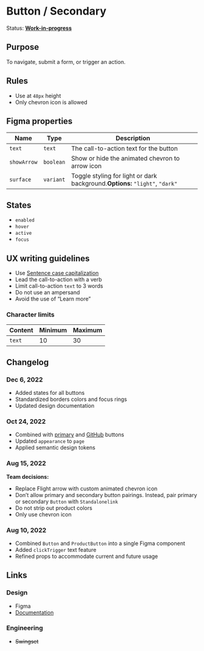 # Button / Secondary

Status: **[Work-in-progress](/guides/can-i-use#work-in-progress)**

## Purpose

To navigate, submit a form, or trigger an action.

## Rules

- Use at `48px` height
- Only chevron icon is allowed

## Figma properties

| Name        | Type      | Description                                                                  |
| ----------- | --------- | ---------------------------------------------------------------------------- |
| `text`      | `text`    | The call-to-action text for the button                                       |
| `showArrow` | `boolean` | Show or hide the animated chevron to arrow icon                              |
| `surface`   | `variant` | Toggle styling for light or dark background.**Options:** `"light"`, `"dark"` |

## States

- `enabled`
- `hover`
- `active`
- `focus`

## UX writing guidelines

- Use [Sentence case capitalization](https://apastyle.apa.org/style-grammar-guidelines/capitalization/sentence-case)
- Lead the call-to-action with a verb
- Limit call-to-action `text` to 3 words
- Do not use an ampersand
- Avoid the use of “Learn more”

### Character limits

| Content | Minimum | Maximum |
| ------- | ------- | ------- |
| `text`  | 10      | 30      |

## Changelog

### Dec 6, 2022

- Added states for all buttons
- Standardized borders colors and focus rings
- Updated design documentation

### Oct 24, 2022

- Combined with [primary](https://hashicorp-wpl-documentation.vercel.app/components/button/primary) and [GitHub](https://hashicorp-wpl-documentation.vercel.app/components/button/github) buttons
- Updated `appearance` to `page`
- Applied semantic design tokens

### Aug 15, 2022

**Team decisions:**

- Replace Flight arrow with custom animated chevron icon
- Don’t allow primary and secondary button pairings. Instead, pair primary or secondary `Button` with `Standalonelink`
- Do not strip out product colors
- Only use chevron icon

### Aug 10, 2022

- Combined `Button` and `ProductButton` into a single Figma component
- Added `clickTrigger` text feature
- Refined props to accommodate current and future usage

## Links

### Design

- Figma
- [Documentation](https://hashicorp-wpl-documentation.vercel.app/components/button/secondary)

### Engineering

- ~~Swingset~~

